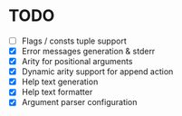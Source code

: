# TODO

- [ ] Flags / consts tuple support
- [x] Error messages generation & stderr
- [x] Arity for positional arguments
- [x] Dynamic arity support for append action
- [x] Help text generation
- [x] Help text formatter
- [x] Argument parser configuration